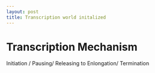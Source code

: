 ```yaml
---
layout: post
title: Transcription world initalized
---
```

# Transcription Mechanism

Initiation / Pausing/ Releasing to Enlongation/ Termination
